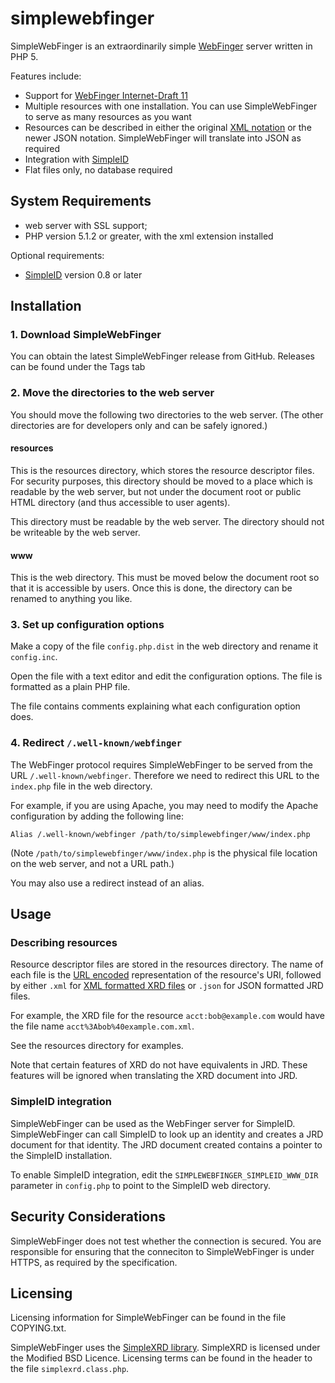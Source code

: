 simplewebfinger
===============

SimpleWebFinger is an extraordinarily simple 
[WebFinger](http://tools.ietf.org/html/draft-ietf-appsawg-webfinger-07)
server written in PHP 5.

Features include:

- Support for [WebFinger Internet-Draft 11](http://tools.ietf.org/html/draft-ietf-appsawg-webfinger-11)
- Multiple resources with one installation. You can use SimpleWebFinger to serve
  as many resources as you want
- Resources can be described in either the original [XML notation](http://docs.oasis-open.org/xri/xrd/v1.0/xrd-1.0.html)
  or the newer JSON notation. SimpleWebFinger will translate into JSON as
  required
- Integration with [SimpleID](http://simpleid.koinic.net/)
- Flat files only, no database required


System Requirements
-------------------

- web server with SSL support;
- PHP version 5.1.2 or greater, with the xml extension installed

Optional requirements:

- [SimpleID](http://simpleid.koinic.net/) version 0.8 or later


Installation
------------

### 1. Download SimpleWebFinger

You can obtain the latest SimpleWebFinger release from GitHub.  Releases can
be found under the Tags tab

### 2. Move the directories to the web server

You should move the following two directories to the web server. (The other
directories are for developers only and can be safely ignored.)

#### resources

This is the resources directory, which stores the resource descriptor files.
For security purposes, this directory should be moved to a place which is
readable by the web server, but not under the document root or public HTML
directory (and thus accessible to user agents).

This directory must be readable by the web server. The directory should not be
writeable by the web server.

#### www

This is the web directory. This must be moved below the document root so that
it is accessible by users. Once this is done, the directory can be renamed to
anything you like.

### 3. Set up configuration options

Make a copy of the file `config.php.dist` in the web directory and rename it
`config.inc`.

Open the file with a text editor and edit the configuration options. The file
is formatted as a plain PHP file.

The file contains comments explaining what each configuration option does.

### 4. Redirect `/.well-known/webfinger`

The WebFinger protocol requires SimpleWebFinger to be served from the URL
`/.well-known/webfinger`.  Therefore we need to redirect this URL to the
`index.php` file in the web directory.

For example, if you are using Apache, you may need to modify the Apache
configuration by adding the following line:

    Alias /.well-known/webfinger /path/to/simplewebfinger/www/index.php
    
(Note `/path/to/simplewebfinger/www/index.php` is the physical file location
on the web server, and not a URL path.)

You may also use a redirect instead of an alias.


Usage
-----

### Describing resources

Resource descriptor files are stored in the resources directory.  The name
of each file is the [URL encoded](http://www.ietf.org/rfc/rfc3986.txt)
representation of the resource's URI, followed by either `.xml` for
[XML formatted XRD files](http://docs.oasis-open.org/xri/xrd/v1.0/xrd-1.0.html)
or `.json` for JSON formatted JRD files.

For example, the XRD file for the resource `acct:bob@example.com` would
have the file name `acct%3Abob%40example.com.xml`.

See the resources directory for examples.

Note that certain features of XRD do not have equivalents in JRD.  These
features will be ignored when translating the XRD document into JRD.

### SimpleID integration

SimpleWebFinger can be used as the WebFinger server for SimpleID.
SimpleWebFinger can call SimpleID to look up an identity and creates a JRD
document for that identity.  The JRD document created contains a pointer
to the SimpleID installation.

To enable SimpleID integration, edit the `SIMPLEWEBFINGER_SIMPLEID_WWW_DIR`
parameter in `config.php` to point to the SimpleID web directory.

Security Considerations
-----------------------

SimpleWebFinger does not test whether the connection is secured.  You are
responsible for ensuring that the conneciton to SimpleWebFinger is under
HTTPS, as required by the specification.

Licensing
---------

Licensing information for SimpleWebFinger can be found in the file
COPYING.txt.

SimpleWebFinger uses the [SimpleXRD library](https://github.com/kelvinmo/simplexrd).
SimpleXRD is licensed under the Modified BSD Licence.  Licensing terms can
be found in the header to the file `simplexrd.class.php`.